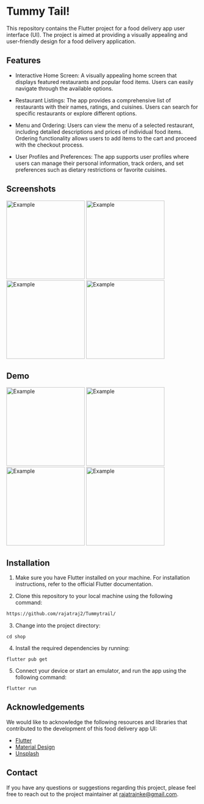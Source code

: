 # Tummy Tail!

This repository contains the Flutter project for a food delivery app user interface (UI). The project is aimed at providing a visually appealing and user-friendly design for a food delivery application.

## Features

- Interactive Home Screen: A visually appealing home screen that displays featured restaurants and popular food items. Users can easily navigate through the available options.

- Restaurant Listings: The app provides a comprehensive list of restaurants with their names, ratings, and cuisines. Users can search for specific restaurants or explore different options.

- Menu and Ordering: Users can view the menu of a selected restaurant, including detailed descriptions and prices of individual food items. Ordering functionality allows users to add items to the cart and proceed with the checkout process.

- User Profiles and Preferences: The app supports user profiles where users can manage their personal information, track orders, and set preferences such as dietary restrictions or favorite cuisines.

## Screenshots



<img width="205px" alt="Example" src="https://github.com/nerd-sourav/Tummy-Tail/assets/72149259/294d8e30-bba9-4891-b2bb-f11318f44759"/>
<img width="205px" alt="Example" src="https://github.com/nerd-sourav/Tummy-Tail/assets/72149259/12c1c90e-38fb-42aa-b16a-e9c371b6061c"/>
<img width="205px" alt="Example" src="https://github.com/nerd-sourav/Tummy-Tail/assets/72149259/e1bf0238-a57c-4524-a509-d64b6b5ae810"/>
<img width="205px" alt="Example" src="https://github.com/nerd-sourav/Tummy-Tail/assets/72149259/897495c9-d129-4e4f-aecc-4c7cf7821280"/>




## Demo

<img width="205px" alt="Example" src="https://github.com/nerd-sourav/Tummy-Tail/assets/72149259/835e95e3-f0ea-438b-9bb4-44a07ea8b8a7"/>
<img width="205px" alt="Example" src="https://github.com/nerd-sourav/Tummy-Tail/assets/72149259/91b28c53-eea5-4ad3-b4cc-ad835f8125ad"/>
<img width="205px" alt="Example" src="https://github.com/nerd-sourav/Tummy-Tail/assets/72149259/e3fdb162-f4ca-4f0a-a5a3-29f84e781b20"/>
<img width="205px" alt="Example" src="https://github.com/nerd-sourav/Tummy-Tail/assets/72149259/832cba2c-5b42-40dd-adb9-658ea65f4bfb"/>




## Installation

1. Make sure you have Flutter installed on your machine. For installation instructions, refer to the official Flutter documentation.

2. Clone this repository to your local machine using the following command:

```bash
https://github.com/rajatraj2/Tummytrail/
```

3. Change into the project directory:

```
cd shop
```

4. Install the required dependencies by running:

```
flutter pub get
```

5. Connect your device or start an emulator, and run the app using the following command:

```
flutter run
```

## Acknowledgements

We would like to acknowledge the following resources and libraries that contributed to the development of this food delivery app UI:

- [Flutter](https://flutter.dev/)
- [Material Design](https://material.io/)
- [Unsplash](https://unsplash.com/)

## Contact

If you have any questions or suggestions regarding this project, please feel free to reach out to the project maintainer at rajatrajnke@gmail.com.

